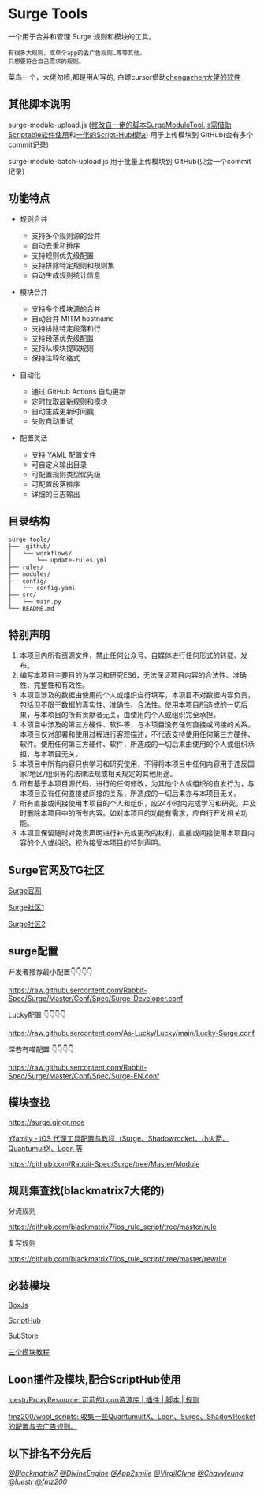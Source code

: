 # Surge Tools

一个用于合并和管理 Surge 规则和模块的工具。
```
有很多大规则，或单个app的去广告规则…等等其他。
只想要符合自己需求的规则。

```
菜鸟一个，大佬勿喷,都是用AI写的, 白嫖cursor借助[chengazhen大佬的软件](https://github.com/chengazhen/cursor-auto-free)

## 其他脚本说明
surge-module-upload.js ([修改自一佬的脚本SurgeModuleTool.js需借助Scriptable软件使用](https://raw.githubusercontent.com/Script-Hub-Org/Script-Hub/main/SurgeModuleTool.js)和[一佬的Script-Hub模块](https://raw.githubusercontent.com/Script-Hub-Org/Script-Hub/main/modules/script-hub.surge.sgmodule)) 用于上传模块到 GitHub(会有多个commit记录)

surge-module-batch-upload.js 用于批量上传模块到 GitHub(只会一个commit记录)
## 功能特点

- 规则合并
  - 支持多个规则源的合并
  - 自动去重和排序
  - 支持规则优先级配置
  - 支持排除特定规则和规则集
  - 自动生成规则统计信息

- 模块合并
  - 支持多个模块源的合并
  - 自动合并 MITM hostname
  - 支持排除特定段落和行
  - 支持段落优先级配置
  - 支持从模块提取规则
  - 保持注释和格式

- 自动化
  - 通过 GitHub Actions 自动更新
  - 定时拉取最新规则和模块
  - 自动生成更新时间戳
  - 失败自动重试

- 配置灵活
  - 支持 YAML 配置文件
  - 可自定义输出目录
  - 可配置规则类型优先级
  - 可配置段落排序
  - 详细的日志输出

## 目录结构

```
surge-tools/
├── .github/
│   └── workflows/
│       └── update-rules.yml
├── rules/
├── modules/
├── config/
│   └── config.yaml
├── src/
│   └── main.py
└── README.md
```



## 特别声明

1. 本项目内所有资源文件，禁止任何公众号、自媒体进行任何形式的转载、发布。
2. 编写本项目主要目的为学习和研究ES6，无法保证项目内容的合法性、准确性、完整性和有效性。
3. 本项目涉及的数据由使用的个人或组织自行填写，本项目不对数据内容负责，包括但不限于数据的真实性、准确性、合法性。使用本项目所造成的一切后果，与本项目的所有贡献者无关，由使用的个人或组织完全承担。
4. 本项目中涉及的第三方硬件、软件等，与本项目没有任何直接或间接的关系。本项目仅对部署和使用过程进行客观描述，不代表支持使用任何第三方硬件、软件。使用任何第三方硬件、软件，所造成的一切后果由使用的个人或组织承担，与本项目无关。
5. 本项目中所有内容只供学习和研究使用，不得将本项目中任何内容用于违反国家/地区/组织等的法律法规或相关规定的其他用途。
6. 所有基于本项目源代码，进行的任何修改，为其他个人或组织的自发行为，与本项目没有任何直接或间接的关系，所造成的一切后果亦与本项目无关。
7. 所有直接或间接使用本项目的个人和组织，应24小时内完成学习和研究，并及时删除本项目中的所有内容。如对本项目的功能有需求，应自行开发相关功能。
8. 本项目保留随时对免责声明进行补充或更改的权利，直接或间接使用本项目内容的个人或组织，视为接受本项目的特别声明。



## Surge官网及TG社区

[Surge官网](https://nssurge.com/)

[Surge社区1](https://t.me/SurgeCommunity)

[Surge社区2](https://t.me/loveapps)

## surge配置

开发者推荐最小配置👇👇👇👇

https://raw.githubusercontent.com/Rabbit-Spec/Surge/Master/Conf/Spec/Surge-Developer.conf

Lucky配置 👇👇👇👇

https://raw.githubusercontent.com/As-Lucky/Lucky/main/Lucky-Surge.conf

深巷有喵配置 👇👇👇👇

https://raw.githubusercontent.com/Rabbit-Spec/Surge/Master/Conf/Spec/Surge-EN.conf



## 模块查找

https://surge.qingr.moe

[Yfamily - iOS 代理工具配置与教程（Surge、Shadowrocket、小火箭、QuantumultX、Loon 等](https://whatshub.top/)

https://github.com/Rabbit-Spec/Surge/tree/Master/Module



## 规则集查找(blackmatrix7大佬的)

分流规则

https://github.com/blackmatrix7/ios_rule_script/tree/master/rule

复写规则

https://github.com/blackmatrix7/ios_rule_script/tree/master/rewrite




## 必装模块

[BoxJs](https://github.com/chavyleung/scripts/raw/master/box/rewrite/boxjs.rewrite.surge.sgmodule)

[ScriptHub](https://raw.githubusercontent.com/Script-Hub-Org/Script-Hub/main/modules/script-hub.surge.sgmodule)

[SubStore](https://raw.githubusercontent.com/sub-store-org/Sub-Store/master/config/Surge-Beta.sgmodule)

[三个模块教程](https://mylucky.cyou/post/20240107003508.html)


## Loon插件及模块,配合ScriptHub使用

[luestr/ProxyResource: 可莉的Loon资源库 | 插件 | 脚本 | 规则](https://github.com/luestr/ProxyResource)

[fmz200/wool_scripts: 收集一些QuantumultX、Loon、Surge、ShadowRocket的配置与去广告规则。](https://github.com/fmz200/wool_scripts)



## 以下排名不分先后
[*@Blackmatrix7*](https://github.com/blackmatrix7/ios_rule_script) [*@DivineEngine*](https://github.com/DivineEngine) [*@App2smile*](https://github.com/app2smile/rules) [*@VirgilClyne*](https://github.com/VirgilClyne/iRingo#iringo) [*@Chavyleung*](https://github.com/chavyleung) [*@luestr*](https://github.com/luestr) [*@fmz200*](https://github.com/fmz200)
